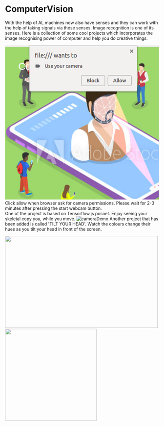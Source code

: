 <h1>ComputerVision</h1>

With the help of AI, machines now also have senses and they can work with the help of taking signals via these senses. Image recognition is one of its senses. Here is a collection of some cool projects which incorporates the image recognising power of computer and help you do creative things.

<img src="img/permission.png" alt="ClickAllowWhenAsked" style="width: 600px;"/>
Click allow when browser ask for camera permissions. Please wait for 2-3 minutes after pressing the start webcam button.

<br>
One of the project is based on Tensorflow.js posnet. Enjoy seeing your skeletal copy you, while you move.


<img src="https://raw.githubusercontent.com/irealva/tfjs-models/master/posenet/demos/camera.gif" alt="cameraDemo" style="width: 600px;"/>
Another project that has been added is called 'TILT YOUR HEAD'. Watch the colours change their hues as you tilt your head in front of the screen.


<img src="https://media.giphy.com/media/la3211WGwbYYw/giphy.gif" width="500" height= "300"/> <img src="https://media.giphy.com/media/3ohzdU6Sxh3KPzymwE/giphy.gif" width="300" height="300"/>   
